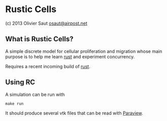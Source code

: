 # Rustic Cells
(c) 2013 Olivier Saut osaut@airpost.net

## What is Rustic Cells?
A simple discrete model for cellular proliferation and migration whose main purpose is to help me learn [rust](https://github.com/mozilla/rust) and experiment concurrency.

Requires a recent incoming build of [rust](https://github.com/mozilla/rust). 

## Using RC
A simulation can be run with

	make run
	
It should produce several vtk files that can be read with [Paraview](http://paraview.org).
  
